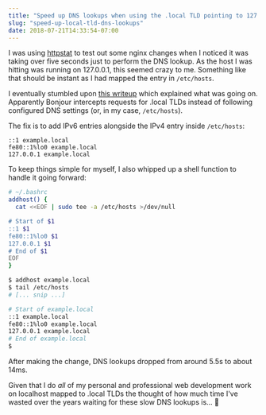 ```yaml
---
title: "Speed up DNS lookups when using the .local TLD pointing to 127.0.0.1 on macOS"
slug: "speed-up-local-tld-dns-lookups"
date: 2018-07-21T14:33:54-07:00
---
```


I was using [httpstat][] to test out some nginx changes when I noticed
it was taking over five seconds just to perform the DNS lookup. As the
host I was hitting was running on 127.0.0.1, this seemed crazy to
me. Something like that should be instant as I had mapped the entry in
`/etc/hosts`.

I eventually stumbled upon [this writeup][writeup] which explained
what was going on. Apparently Bonjour intercepts requests for .local
TLDs instead of following configured DNS settings (or, in my case,
`/etc/hosts`).

The fix is to add IPv6 entries alongside the IPv4 entry inside `/etc/hosts`:

```text
::1 example.local
fe80::1%lo0 example.local
127.0.0.1 example.local
```

To keep things simple for myself, I also whipped up a shell function to handle it going forward:

```bash
# ~/.bashrc
addhost() {
  cat <<EOF | sudo tee -a /etc/hosts >/dev/null

# Start of $1
::1 $1
fe80::1%lo0 $1
127.0.0.1 $1
# End of $1
EOF
}

$ addhost example.local
$ tail /etc/hosts
# [... snip ...]

# Start of example.local
::1 example.local
fe80::1%lo0 example.local
127.0.0.1 example.local
# End of example.local
$
```

After making the change, DNS lookups dropped from around 5.5s to about 14ms.

Given that I do *all* of my personal and professional web development
work on localhost mapped to .local TLDs the thought of how much time
I've wasted over the years waiting for these slow DNS lookups is... 😬

[httpstat]: <https://github.com/reorx/httpstat>
[writeup]: <https://www.bram.us/2011/12/12/mamp-pro-slow-name-resolving-with-local-vhosts-in-lion-fix/>
